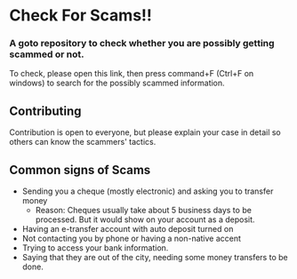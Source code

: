 # Check For Scams!!

### A goto repository to check whether you are possibly getting scammed or not.

To check, please open this link, then press command+F (Ctrl+F on windows) to search for the possibly scammed information.

## Contributing

Contribution is open to everyone, but please explain your case in detail so others can know the scammers' tactics.

## Common signs of Scams

- Sending you a cheque (mostly electronic) and asking you to transfer money
  - Reason: Cheques usually take about 5 business days to be processed. But it would show on your account as a deposit. 
- Having an e-transfer account with auto deposit turned on
- Not contacting you by phone or having a non-native accent
- Trying to access your bank information.
- Saying that they are out of the city, needing some money transfers to be done.
